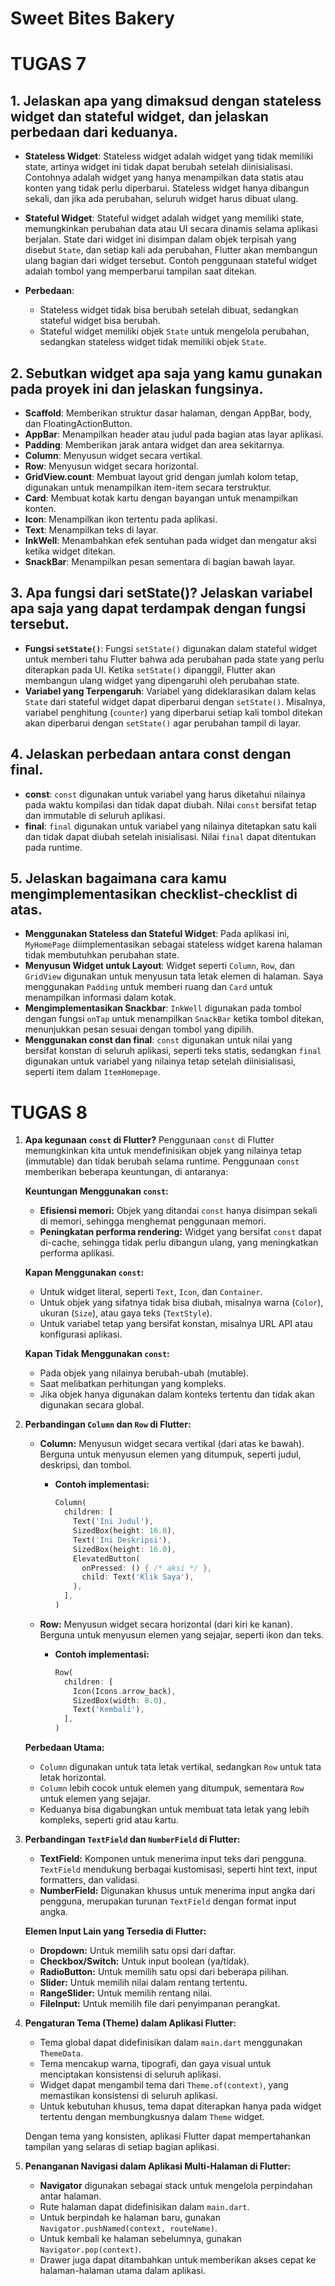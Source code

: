 # Sweet Bites Bakery

# TUGAS 7

## 1. Jelaskan apa yang dimaksud dengan stateless widget dan stateful widget, dan jelaskan perbedaan dari keduanya.

- **Stateless Widget**: Stateless widget adalah widget yang tidak memiliki state, artinya widget ini tidak dapat berubah setelah diinisialisasi. Contohnya adalah widget yang hanya menampilkan data statis atau konten yang tidak perlu diperbarui. Stateless widget hanya dibangun sekali, dan jika ada perubahan, seluruh widget harus dibuat ulang.

- **Stateful Widget**: Stateful widget adalah widget yang memiliki state, memungkinkan perubahan data atau UI secara dinamis selama aplikasi berjalan. State dari widget ini disimpan dalam objek terpisah yang disebut `State`, dan setiap kali ada perubahan, Flutter akan membangun ulang bagian dari widget tersebut. Contoh penggunaan stateful widget adalah tombol yang memperbarui tampilan saat ditekan.

- **Perbedaan**:
  - Stateless widget tidak bisa berubah setelah dibuat, sedangkan stateful widget bisa berubah.
  - Stateful widget memiliki objek `State` untuk mengelola perubahan, sedangkan stateless widget tidak memiliki objek `State`.

## 2. Sebutkan widget apa saja yang kamu gunakan pada proyek ini dan jelaskan fungsinya.

- **Scaffold**: Memberikan struktur dasar halaman, dengan AppBar, body, dan FloatingActionButton.
- **AppBar**: Menampilkan header atau judul pada bagian atas layar aplikasi.
- **Padding**: Memberikan jarak antara widget dan area sekitarnya.
- **Column**: Menyusun widget secara vertikal.
- **Row**: Menyusun widget secara horizontal.
- **GridView.count**: Membuat layout grid dengan jumlah kolom tetap, digunakan untuk menampilkan item-item secara terstruktur.
- **Card**: Membuat kotak kartu dengan bayangan untuk menampilkan konten.
- **Icon**: Menampilkan ikon tertentu pada aplikasi.
- **Text**: Menampilkan teks di layar.
- **InkWell**: Menambahkan efek sentuhan pada widget dan mengatur aksi ketika widget ditekan.
- **SnackBar**: Menampilkan pesan sementara di bagian bawah layar.

## 3. Apa fungsi dari setState()? Jelaskan variabel apa saja yang dapat terdampak dengan fungsi tersebut.

- **Fungsi `setState()`**: Fungsi `setState()` digunakan dalam stateful widget untuk memberi tahu Flutter bahwa ada perubahan pada state yang perlu diterapkan pada UI. Ketika `setState()` dipanggil, Flutter akan membangun ulang widget yang dipengaruhi oleh perubahan state.
- **Variabel yang Terpengaruh**: Variabel yang dideklarasikan dalam kelas `State` dari stateful widget dapat diperbarui dengan `setState()`. Misalnya, variabel penghitung (`counter`) yang diperbarui setiap kali tombol ditekan akan diperbarui dengan `setState()` agar perubahan tampil di layar.

## 4. Jelaskan perbedaan antara const dengan final.

- **const**: `const` digunakan untuk variabel yang harus diketahui nilainya pada waktu kompilasi dan tidak dapat diubah. Nilai `const` bersifat tetap dan immutable di seluruh aplikasi.
- **final**: `final` digunakan untuk variabel yang nilainya ditetapkan satu kali dan tidak dapat diubah setelah inisialisasi. Nilai `final` dapat ditentukan pada runtime.

## 5. Jelaskan bagaimana cara kamu mengimplementasikan checklist-checklist di atas.

- **Menggunakan Stateless dan Stateful Widget**: Pada aplikasi ini, `MyHomePage` diimplementasikan sebagai stateless widget karena halaman tidak membutuhkan perubahan state.
- **Menyusun Widget untuk Layout**: Widget seperti `Column`, `Row`, dan `GridView` digunakan untuk menyusun tata letak elemen di halaman. Saya menggunakan `Padding` untuk memberi ruang dan `Card` untuk menampilkan informasi dalam kotak.
- **Mengimplementasikan Snackbar**: `InkWell` digunakan pada tombol dengan fungsi `onTap` untuk menampilkan `SnackBar` ketika tombol ditekan, menunjukkan pesan sesuai dengan tombol yang dipilih.
- **Menggunakan const dan final**: `const` digunakan untuk nilai yang bersifat konstan di seluruh aplikasi, seperti teks statis, sedangkan `final` digunakan untuk variabel yang nilainya tetap setelah diinisialisasi, seperti item dalam `ItemHomepage`.

# TUGAS 8
1. **Apa kegunaan `const` di Flutter?**
   Penggunaan `const` di Flutter memungkinkan kita untuk mendefinisikan objek yang nilainya tetap (immutable) dan tidak berubah selama runtime. Penggunaan `const` memberikan beberapa keuntungan, di antaranya:
   
   **Keuntungan Menggunakan `const`:**
   - **Efisiensi memori:** Objek yang ditandai `const` hanya disimpan sekali di memori, sehingga menghemat penggunaan memori.
   - **Peningkatan performa rendering:** Widget yang bersifat `const` dapat di-cache, sehingga tidak perlu dibangun ulang, yang meningkatkan performa aplikasi.
   
   **Kapan Menggunakan `const`:**
   - Untuk widget literal, seperti `Text`, `Icon`, dan `Container`.
   - Untuk objek yang sifatnya tidak bisa diubah, misalnya warna (`Color`), ukuran (`Size`), atau gaya teks (`TextStyle`).
   - Untuk variabel tetap yang bersifat konstan, misalnya URL API atau konfigurasi aplikasi.

   **Kapan Tidak Menggunakan `const`:**
   - Pada objek yang nilainya berubah-ubah (mutable).
   - Saat melibatkan perhitungan yang kompleks.
   - Jika objek hanya digunakan dalam konteks tertentu dan tidak akan digunakan secara global.

2. **Perbandingan `Column` dan `Row` di Flutter:**
   - **Column:** Menyusun widget secara vertikal (dari atas ke bawah). Berguna untuk menyusun elemen yang ditumpuk, seperti judul, deskripsi, dan tombol.
     - **Contoh implementasi:**
       ```dart
       Column(
         children: [
           Text('Ini Judul'),
           SizedBox(height: 16.0),
           Text('Ini Deskripsi'),
           SizedBox(height: 16.0),
           ElevatedButton(
             onPressed: () { /* aksi */ },
             child: Text('Klik Saya'),
           ),
         ],
       )
       ```

   - **Row:** Menyusun widget secara horizontal (dari kiri ke kanan). Berguna untuk menyusun elemen yang sejajar, seperti ikon dan teks.
     - **Contoh implementasi:**
       ```dart
       Row(
         children: [
           Icon(Icons.arrow_back),
           SizedBox(width: 8.0),
           Text('Kembali'),
         ],
       )
       ```

   **Perbedaan Utama:**
   - `Column` digunakan untuk tata letak vertikal, sedangkan `Row` untuk tata letak horizontal.
   - `Column` lebih cocok untuk elemen yang ditumpuk, sementara `Row` untuk elemen yang sejajar.
   - Keduanya bisa digabungkan untuk membuat tata letak yang lebih kompleks, seperti grid atau kartu.

3. **Perbandingan `TextField` dan `NumberField` di Flutter:**
   - **TextField:** Komponen untuk menerima input teks dari pengguna. `TextField` mendukung berbagai kustomisasi, seperti hint text, input formatters, dan validasi.
   - **NumberField:** Digunakan khusus untuk menerima input angka dari pengguna, merupakan turunan `TextField` dengan format input angka.

   **Elemen Input Lain yang Tersedia di Flutter:**
   - **Dropdown:** Untuk memilih satu opsi dari daftar.
   - **Checkbox/Switch:** Untuk input boolean (ya/tidak).
   - **RadioButton:** Untuk memilih satu opsi dari beberapa pilihan.
   - **Slider:** Untuk memilih nilai dalam rentang tertentu.
   - **RangeSlider:** Untuk memilih rentang nilai.
   - **FileInput:** Untuk memilih file dari penyimpanan perangkat.

4. **Pengaturan Tema (Theme) dalam Aplikasi Flutter:**
   - Tema global dapat didefinisikan dalam `main.dart` menggunakan `ThemeData`.
   - Tema mencakup warna, tipografi, dan gaya visual untuk menciptakan konsistensi di seluruh aplikasi.
   - Widget dapat mengambil tema dari `Theme.of(context)`, yang memastikan konsistensi di seluruh aplikasi.
   - Untuk kebutuhan khusus, tema dapat diterapkan hanya pada widget tertentu dengan membungkusnya dalam `Theme` widget.

   Dengan tema yang konsisten, aplikasi Flutter dapat mempertahankan tampilan yang selaras di setiap bagian aplikasi.

5. **Penanganan Navigasi dalam Aplikasi Multi-Halaman di Flutter:**
   - **Navigator** digunakan sebagai stack untuk mengelola perpindahan antar halaman.
   - Rute halaman dapat didefinisikan dalam `main.dart`.
   - Untuk berpindah ke halaman baru, gunakan `Navigator.pushNamed(context, routeName)`.
   - Untuk kembali ke halaman sebelumnya, gunakan `Navigator.pop(context)`.
   - Drawer juga dapat ditambahkan untuk memberikan akses cepat ke halaman-halaman utama dalam aplikasi.